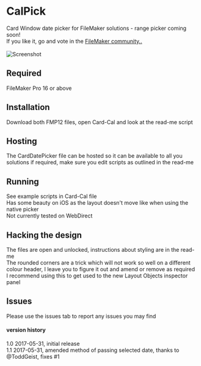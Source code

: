 # CalPick
Card Window date picker for FileMaker solutions - range picker coming soon!<br />
If you like it, go and vote in the [FileMaker community..](https://community.filemaker.com/docs/DOC-8288)<br />
<br />
![Screenshot](https://cloud.githubusercontent.com/assets/779522/26669627/7ce53272-46a6-11e7-94f5-17ffc5582235.jpg)

## Required
FileMaker Pro 16 or above

## Installation
Download both FMP12 files, open Card-Cal and look at the read-me script

## Hosting
The CardDatePicker file can be hosted so it can be available to all you solutions if required, make sure you edit scripts as outlined in the read-me

## Running
See example scripts in Card-Cal file<br />
Has some beauty on iOS as the layout doesn't move like when using the native picker<br />
Not currently tested on WebDirect

## Hacking the design
The files are open and unlocked, instructions about styling are in the read-me<br />
The rounded corners are a trick which will not work so well on a different colour header, I leave you to figure it out and amend or remove as required<br />
I recommend using this to get used to the new Layout Objects inspector panel

## Issues
Please use the issues tab to report any issues you may find

#### version history
1.0 2017-05-31, initial release<br />
1.1 2017-05-31, amended method of passing selected date, thanks to @ToddGeist, fixes #1
